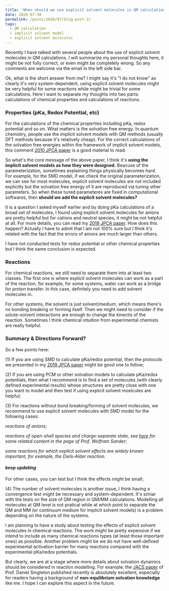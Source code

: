 ```yaml
---
title: 'When should we use explicit solvent molecules in QM calculations?'
date: 2020-07-30
permalink: /posts/2020/07/blog-post-2/
tags:
  - QM calculation
  - implicit solvent model
  - explicit solvent molecules
---
```


Recently I have talked with several people about the use of explicit solvent molecules in QM calculations. I will summarize my personal thoughts here, it might be not fully correct, or even might be completely wrong. So any comments are welcome via the email in the left side bar.

Ok, what is the short answer from me? I might say it's "I do not know" as clearly it's very system-dependent, using explicit solvent molecules might be very helpful for some reactions while might be trivial for some calculations. Here I want to separate my thoughts into two parts: calculations of chemical properties and calculations of reactions.

### Properties (pKa, Redox Potential, etc)

For the calculations of the chemical properties including pKa, redox potential and so on. What matters is the solvation free energy. In quantum chemistry, people use the implicit solvent models with QM methods (usually DFT methods because it's relatively cheap). For the correct calculations of the solvation free energies within the framework of implicit solvent models, this comment [2010 JPCA paper](https://pubs.acs.org/doi/abs/10.1021/jp107136j) is a good material to read. 

So what's the core message of the above paper, I think it's **using the implicit solvent models as how they were designed.** Beacuse of the parameterization, sometimes explaining things physically becomes hard. For example, for the SMD model, if we check the original parameterization, we can see for most molecules, explicit solvent molecules are not included explicitly but the solvation free energy of it are reproduced via tuning other parameters. So when these tuned parameteres are fixed in computational softwares, then **should we add the explicit solvent molecules?** 

It is a question I asked myself earlier and by doing pKa calculations of a broad set of molecules, I found using explicit solvent molecules for anions are pretty helpful but for cations and neutral species, it might be not helpful at all. For more details, you can read my [2019 JPCA paper](https://pubs.acs.org/doi/abs/10.1021/acs.jpca.9b04920). How does this happen? Actually I have to admit that I am not 100% sure but I think it's related with the fact that the errors of anions are much larger than others.

I have not conducted tests for redox potential or other chemical properties but I think the same conclusion is expected.

### Reactions

For chemical reactions, we still need to separate them into at least two classes. The first one is where explicit solvent molecules can work as a part of the reaction, for example, for some systems, water can work as a bridge for proton transfer. In this case, definitely you need to add solvent molecules in.

For other systems, the solvent is just solvent/medium, which means there's no bonding breaking or forming itself. Then we might need to consider if the solute-solvent interactions are enough to change the kinectis of the reaction. Sometimes I think chemical intuition from experimental chemists are really helpful. 

### Summary & Directions Forward?

So a few points here: 

(1) If you are using SMD to calculate pKa/redox potential, then the protocols we presented in my [2019 JPCA paper](https://pubs.acs.org/doi/abs/10.1021/acs.jpca.9b04920) might be good one to follow;

(2) If you are using PCM or other solvation models to calculate pKa/redox potentials, then what I recommend is to find a set of molecules (with clearly defined experimental results) whose structures are pretty close with one you want to model and then test if using explicit solvent moelcules are helpful;

(3) For reactions without bond breaking/forming of solvent molecules, we recommend to use explicit solvent molecules with SMD model for the following cases:

*reactions of anions*;

*reactions of open-shell species and charge-separate state, see [here](https://www.ruhr-uni-bochum.de/oc2/wolfram_sander.html) for some related content in the page of Prof. Wolfram Sander*;

*some reactions for which explicit solvent effects are widely known important, for example, the Diels-Alder reaction.*

#### *keep updating*

For other cases, you can test but I think the effects might be small; 

(4) The number of solvent molecules is another issue, I think having a convergence test might be necessary and system-dependent. It's simiar with the tests on the size of QM region in QM/MM calculations. Modelling all molecules at QM level is not pratical while at which point to separate the QM and MM (or continuum medium for implicit solvent models) is a problem depending on the nature of the systems.

I am planning to have a study about testing the effects of explicit solvent molecules in chemical reactions. The work might be pretty expensive if we intend to include as many chemical reactions types (at least those important ones) as possible. Another problem might be we do not have well-defined experimental activation barrier for many reactions compared with the experimental pKa/redox potentials.

But clearly, we are at a stage where more details about solvation dynamics should be considered in reaction modelling. For example, the [JACS paper](https://pubs.acs.org/doi/abs/10.1021/jacs.0c06295) of Prof. Daniel Singleton published recently is absolutely excellent, especially for readers having a background of **non-equilibrium solvation knowledge** like me. I hope I can explore this aspect in the future. 

 
